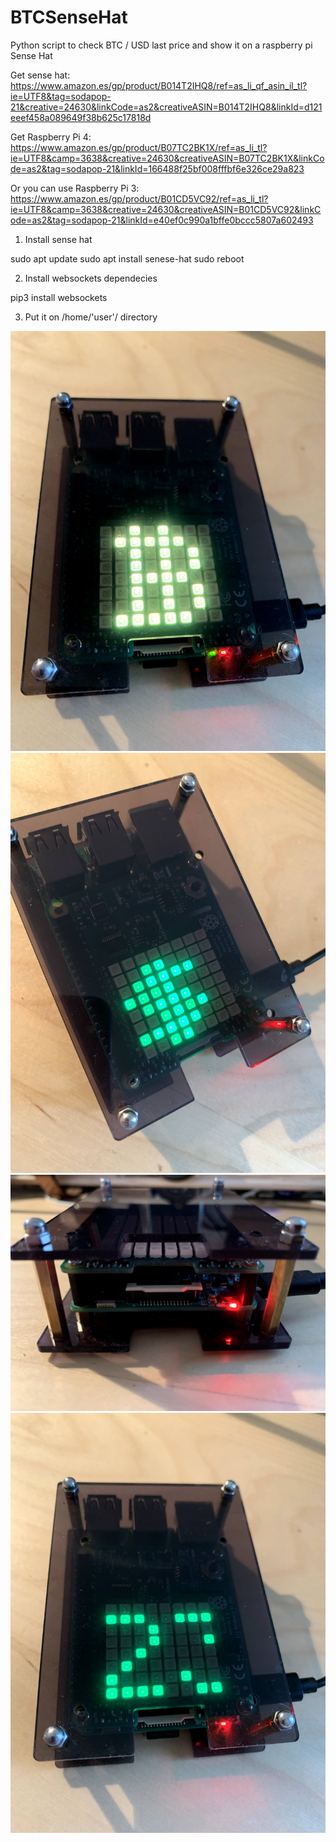 # BTCSenseHat
Python script to check BTC / USD last price and show it on a raspberry pi Sense Hat




Get sense hat: https://www.amazon.es/gp/product/B014T2IHQ8/ref=as_li_qf_asin_il_tl?ie=UTF8&tag=sodapop-21&creative=24630&linkCode=as2&creativeASIN=B014T2IHQ8&linkId=d121eeef458a089649f38b625c17818d

Get Raspberry Pi 4: https://www.amazon.es/gp/product/B07TC2BK1X/ref=as_li_tl?ie=UTF8&camp=3638&creative=24630&creativeASIN=B07TC2BK1X&linkCode=as2&tag=sodapop-21&linkId=166488f25bf008fffbf6e326ce29a823

Or you can use Raspberry Pi 3: https://www.amazon.es/gp/product/B01CD5VC92/ref=as_li_tl?ie=UTF8&camp=3638&creative=24630&creativeASIN=B01CD5VC92&linkCode=as2&tag=sodapop-21&linkId=e40ef0c990a1bffe0bccc5807a602493


1. Install sense hat

sudo apt update
sudo apt install senese-hat
sudo reboot

2. Install websockets dependecies

pip3 install websockets

3. Put it on    /home/'user'/    directory


![BTC Sense Hat](IMG_1341.jpg)
![BTC Sense Hat](IMG_1332.jpg)
![BTC Sense Hat](IMG_1335.jpg)
![BTC Sense Hat](IMG_1343.jpg)
